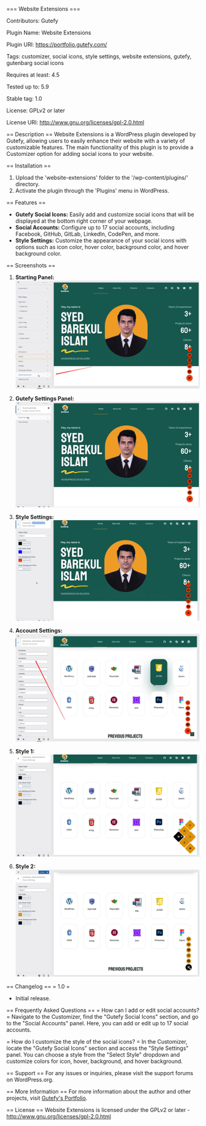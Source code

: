 === Website Extensions ===

Contributors: Gutefy

Plugin Name: Website Extensions

Plugin URI: https://portfolio.gutefy.com/

Tags: customizer, social icons, style settings, website extensions, gutefy, gutenbarg social icons

Requires at least: 4.5

Tested up to: 5.9

Stable tag: 1.0

License: GPLv2 or later

License URI: http://www.gnu.org/licenses/gpl-2.0.html

== Description ==
Website Extensions is a WordPress plugin developed by Gutefy, allowing users to easily enhance their website with a variety of customizable features. The main functionality of this plugin is to provide a Customizer option for adding social icons to your website.

== Installation ==

1. Upload the 'website-extensions' folder to the '/wp-content/plugins/' directory.
2. Activate the plugin through the 'Plugins' menu in WordPress.

== Features ==

- **Gutefy Social Icons:** Easily add and customize social icons that will be displayed at the bottom right corner of your webpage.
- **Social Accounts:** Configure up to 17 social accounts, including Facebook, GitHub, GitLab, LinkedIn, CodePen, and more.
- **Style Settings:** Customize the appearance of your social icons with options such as icon color, hover color, background color, and hover background color.

== Screenshots ==

1. **Starting Panel:**
   ![Starting Panel](assets/starting-panel.jpg)

2. **Gutefy Settings Panel:**
   ![Gutefy Settings Panel](assets/settings-panel.jpg)

3. **Style Settings:**
   ![Style Settings](assets/style-settings.jpg)

4. **Account Settings:**
   ![Account Settings](assets/accounts-setting.jpg)

5. **Style 1:**
   ![Style 1](assets/style-one.jpg)

6. **Style 2:**
   ![Style 1](assets/style-two.jpg)

== Changelog ==
= 1.0 =

- Initial release.

== Frequently Asked Questions ==
= How can I add or edit social accounts? =
Navigate to the Customizer, find the "Gutefy Social Icons" section, and go to the "Social Accounts" panel. Here, you can add or edit up to 17 social accounts.

= How do I customize the style of the social icons? =
In the Customizer, locate the "Gutefy Social Icons" section and access the "Style Settings" panel. You can choose a style from the "Select Style" dropdown and customize colors for icon, hover, background, and hover background.

== Support ==
For any issues or inquiries, please visit the support forums on WordPress.org.

== More Information ==
For more information about the author and other projects, visit [Gutefy's Portfolio](https://portfolio.gutefy.com/).

== License ==
Website Extensions is licensed under the GPLv2 or later - http://www.gnu.org/licenses/gpl-2.0.html
